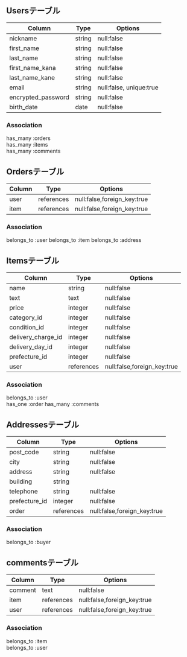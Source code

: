 ## Usersテーブル

|Column|Type|Options|
|------|----|-------|
|nickname       |string|null:false|
|first_name     |string|null:false|
|last_name      |string|null:false|
|first_name_kana|string|null:false|
|last_name_kane |string|null:false|
|email          |string|null:false, unique:true|
|encrypted_password |string|null:false|
|birth_date     |date  |null:false|


### Association
has_many :orders  
has_many :items  
has_many :comments  

## Ordersテーブル

|Column|Type|Options|
|------|----|-------|
|user   |references|null:false,foreign_key:true|
|item   |references|null:false,foreign_key:true|

### Association
belongs_to :user
belongs_to :item
belongs_to :address

## Itemsテーブル
|Column|Type|Options|
|------|----|-------|
|name            |string|null:false|
|text            |text  |null:false|
|price           |integer|null:false|
|category_id     |integer|null:false|
|condition_id    |integer|null:false|
|delivery_charge_id |integer|null:false|
|delivery_day_id |integer|null:false|
|prefecture_id   |integer|null:false|
|user   |references|null:false,foreign_key:true|


### Association
belongs_to :user  
has_one :order
has_many :comments  


## Addressesテーブル

|Column|Type|Options|
|------|----|-------|
|post_code      |string|null:false|
|city           |string|null:false|
|address        |string|null:false|
|building       |string|          |
|telephone      |string|null:false|
|prefecture_id  |integer|null:false|
|order   |references|null:false,foreign_key:true|


### Association
belongs_to :buyer

## commentsテーブル

|Column|Type|Options|
|------|----|-------|
|comment|text|null:false|
|item   |references|null:false,foreign_key:true|
|user   |references|null:false,foreign_key:true|

### Association
belongs_to :item  
belongs_to :user  
